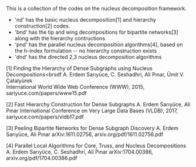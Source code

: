 This is a collection of the codes on the nucleus decomposition framework.
- 'nd' has the basic nucleus decomposition[1] and hierarchy construction[2] codes.
- 'bnd' has the tip and wing decompositions for bipartite networks[3] along with the hierarchy contructions
- 'pnd' has the parallel nucleus decomposition algorithms[4], based on the h-index formulation -- no hierarchy construction exists
- 'dnd' has the directed 2,3 nucleus decomposition algorithms


[1] Finding the Hierarchy of Dense Subgraphs using Nucleus Decompositions<brsdf
A. Erdem Sarıyüce, C. Seshadhri, Ali Pınar, Ümit V. Çatalyürek<br>
International World Wide Web Conference (WWW), 2015, sariyuce.com/papers/www15.pdf<br>

[2] Fast Hierarchy Construction for Dense Subgraphs
A. Erdem Sarıyüce, Ali Pınar
International Conference on Very Large Data Bases (VLDB), 2017, sariyuce.com/papers/vldb17.pdf
    
[3] Peeling Bipartite Networks for Dense Subgraph Discovery
A. Erdem Sarıyüce, Ali Pınar
arXiv:1611.02756, arxiv.org/pdf/1611.02756.pdf
    
[4] Parallel Local Algorithms for Core, Truss, and Nucleus Decompositions
A. Erdem Sarıyüce, C. Seshadhri, Ali Pınar
arXiv:1704.00386, arxiv.org/pdf/1704.00386.pdf
    
    

